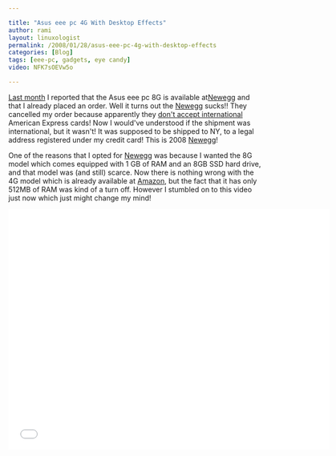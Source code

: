 ```yaml
---

title: "Asus eee pc 4G With Desktop Effects"
author: rami
layout: linuxologist
permalink: /2008/01/28/asus-eee-pc-4g-with-desktop-effects
categories: [Blog]
tags: [eee-pc, gadgets, eye candy]
video: NFK7sOEVw5o

---
```


[Last month](/2007/12/11/eee-pc-8g-at-newegg) I reported that the Asus eee pc 8G is available at[Newegg](http://www.newegg.com "Newegg") and that I already placed an order. Well it turns out the [Newegg](http://www.newegg.com "Newegg") sucks!! They cancelled my order because apparently they [don't accept international](http://www.newegg.com/Info/FAQDetail.aspx?Module=2&Menu=detail167%23xdetail167 "don't accept international") American Express cards! Now I would've understood if the shipment was international, but it wasn't! It was supposed to be shipped to NY, to a legal address registered under my credit card! This is 2008 [Newegg](http://www.newegg.com "Newegg")!

One of the reasons that I opted for [Newegg](http://www.newegg.com "Newegg") was because I wanted the 8G model which comes equipped with 1 GB of RAM and an 8GB SSD hard drive, and that model was (and still) scarce. Now there is nothing wrong with the 4G model which is already available at [Amazon](http://www.amazon.com/Asus-4G-Galaxy-Mobile-Internet-Preloaded/dp/B000Y33CVM/ref=pd_bbs_sr_1?ie=UTF8&s=electronics&qid=1201492502&sr=8-1 "Amazon"), but the fact that it has only 512MB of RAM was kind of a turn off. However I stumbled on to this video just now which just might change my mind!

<iframe width="640" height="480" src="//www.youtube.com/embed/NFK7sOEVw5o" frameborder="0" allowfullscreen></iframe>

